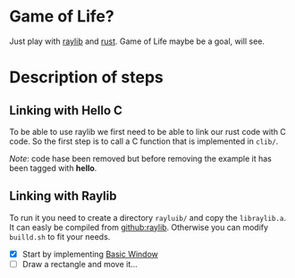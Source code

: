 # Game of Life?

Just play with [raylib](https://www.raylib.com/) and [rust](https://www.rust-lang.org/).
Game of Life maybe be a goal, will see.

# Description of steps

## Linking with Hello C

To be able to use raylib we first need to be able to link our rust code with
C code. So the first step is to call a C function that is implemented in `clib/`.

*Note*: code hase been removed but before removing the example it has been tagged
with **hello**.

## Linking with Raylib

To run it you need to create a directory `rayluib/` and copy the `libraylib.a`.
It can easly be compiled from [github:raylib](https://github.com/raysan5/raylib).
Otherwise you can modify `builld.sh` to fit your needs.

- [x] Start by implementing [Basic Window](https://www.raylib.com/examples/core/loader.html?name=core_basic_window)
- [ ] Draw a rectangle and move it...
